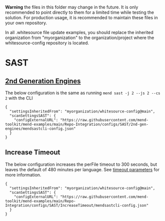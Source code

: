 **Warning** the files in this folder may change in the future.  It is only recommended to point directly to them for a limited time while testing the solution.  For production usage, it is recommended to maintain these files in your own repository.

In all .whitesource file update examples, you should replace the inherited organization from "myorganization" to the organization/project where the whitesource-config repository is located.

# SAST
## [2nd Generation Engines](https://docs.mend.io/bundle/integrations/page/configure_the_mend_cli_for_sast.html#Mend-CLI-SAST---General-scan-parameters)
The below configuration is the same as running ```mend sast -j 2 --js 2 --cs 2``` with the CLI
```
{
  "settingsInheritedFrom": "myorganization/whitesource-config@main",
  "scanSettingsSAST": {
    "configExternalURL": "https://raw.githubusercontent.com/mend-toolkit/mend-examples/main/Repo-Integration/configs/SAST/2nd-gen-engines/mendsastcli-config.json"
  }
}
```
## Increase Timeout
The below configuration increases the perFile timeout to 300 seconds, but leaves the default of 480 minutes per language.  See [timeout parameters](https://docs.mend.io/bundle/mend_sast/page/cli_parameters.html#Timeouts) for more information.
```
{
  "settingsInheritedFrom": "myorganization/whitesource-config@main",
  "scanSettingsSAST": {
    "configExternalURL": "https://raw.githubusercontent.com/mend-toolkit/mend-examples/main/Repo-Integration/configs/SAST/IncreaseTimeout/mendsastcli-config.json"
  }
}
```
